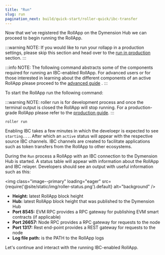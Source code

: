 ```yaml
---
title: "Run"
slug: run
pagination_next: build/quick-start/roller-quick/ibc-transfer
---
```


Now that we've registered the RollApp on the Dymension Hub we can proceed to begin running the RollApp.

:::warning NOTE:
If you would like to run your rollapp in a production settings, please skip this section and head over to the [run in production](../../production/run.md) section.
:::

:::info NOTE:
The following command abstracts some of the components required for running an IBC-enabled RollApp. For advanced users or for those interested in learning about the different components of an active RollApp please proceed to the [advanced guide](/docs/build/adv-guide/roller-adv/da-light-client.md) .
:::

To start the RollApp run the following command:

:::warning NOTE:
roller run is for development process and once the terminal output is closed the RollApp will stop running.
For a production-grade RollApp please refer to the [production guide](../../production/run.md).
:::

```
roller run
```

Enabling IBC takes a few minutes in which the develoepr is expected to see `starting...`. After which an `active` status will appear with the respective source IBC channels. IBC channels are created to facilitate applications such as token transfers from the RollApp to other ecosystems.

During the `Run` process a RollApp with an IBC connection to the Dymension Hub is started. A status table will appear with information about the RollApp and IBC relayer. Developers should see an output with useful information such as this:

<img class="image--primary" loading="eager" src={require('@site/static/img/roller-status.png').default} alt="background" />

-   **Height:** latest RollApp block height
-   **Hub:** latest RollApp block height that was published to the Dymension Hub
-   **Port 8545:** EVM RPC provides a RPC gateway for publishing EVM smart contracts (if applicable)
-   **Port 26657:** Node RPC provides a RPC gateway for requests to the node
-   **Port 1317:** Rest end-point provides a REST gateway for requests to the node
-   **Log file path:** is the PATH to the RollApp logs

Let's continue and interact with the running IBC-enabled RollApp.
